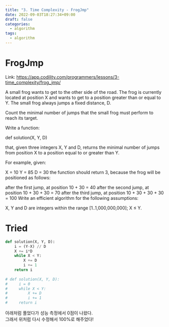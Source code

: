 ```yaml
---
title: "3. Time Complexity - FrogJmp"
date: 2022-09-03T18:27:34+09:00
draft: false
categories:
  - algorithm
tags:
  - algorithm
---
```


# FrogJmp

Link: https://app.codility.com/programmers/lessons/3-time_complexity/frog_jmp/

A small frog wants to get to the other side of the road. The frog is currently located at position X and wants to get to a position greater than or equal to Y. The small frog always jumps a fixed distance, D.

Count the minimal number of jumps that the small frog must perform to reach its target.

Write a function:

def solution(X, Y, D)

that, given three integers X, Y and D, returns the minimal number of jumps from position X to a position equal to or greater than Y.

For example, given:

  X = 10
  Y = 85
  D = 30
the function should return 3, because the frog will be positioned as follows:

after the first jump, at position 10 + 30 = 40
after the second jump, at position 10 + 30 + 30 = 70
after the third jump, at position 10 + 30 + 30 + 30 = 100
Write an efficient algorithm for the following assumptions:

X, Y and D are integers within the range [1..1,000,000,000];
X ≤ Y.

# Tried

```python
def solution(X, Y, D):
    i = (Y-X) // D
    X += i*D
    while X < Y:
        X += D
        i += 1
    return i
    
# def solution(X, Y, D):
#     i = 0
#     while X < Y:
#         X += D
#         i += 1
#     return i
```

아래처럼 풀었다가 성능 측정에서 0점이 나왔다.  
그래서 위처럼 다시 수정해서 100%로 해주었다!

